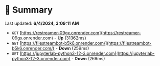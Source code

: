 # 📖 Summary
Last updated: **6/4/2024, 3:09:11 AM**

- `GET` [https://restreamer-09gx.onrender.com](https://restreamer-09gx.onrender.com) - **Up** (31362ms)
- `GET` [https://filestreambot-b5k6.onrender.com/](https://filestreambot-b5k6.onrender.com/) - **Down** (259ms)
- `GET` [https://jupyterlab-python3-12-3.onrender.com](https://jupyterlab-python3-12-3.onrender.com) - **Down** (266ms)
